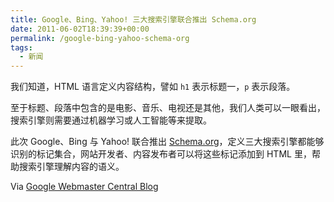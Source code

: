 ```yaml
---
title: Google、Bing、Yahoo! 三大搜索引擎联合推出 Schema.org
date: 2011-06-02T18:39:39+00:00
permalink: /google-bing-yahoo-schema-org
tags:
  - 新闻
---
```


我们知道，HTML 语言定义内容结构，譬如 `h1` 表示标题一，`p` 表示段落。

至于标题、段落中包含的是电影、音乐、电视还是其他，我们人类可以一眼看出，搜索引擎则需要通过机器学习或人工智能等来提取。

此次 Google、Bing 与 Yahoo! 联合推出 [Schema.org](https://schema.org/)，定义三大搜索引擎都能够识别的标记集合，网站开发者、内容发布者可以将这些标记添加到 HTML 里，帮助搜索引擎理解内容的语义。

Via [Google Webmaster Central Blog](https://googlewebmastercentral.blogspot.com/2011/06/introducing-schemaorg-search-engines.html)